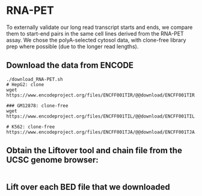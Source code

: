 # RNA-PET
To externally validate our long read transcript starts and ends, we compare them to start-end pairs in the same cell lines derived from the RNA-PET assay. We chose the polyA-selected cytosol data, with clone-free library prep where possible (due to the longer read lengths). 

## Download the data from ENCODE
```
./download_RNA-PET.sh
# HepG2: clone
wget https://www.encodeproject.org/files/ENCFF001TIR/@@download/ENCFF001TIR.bed.gz

### GM12878: clone-free
wget https://www.encodeproject.org/files/ENCFF001TIL/@@download/ENCFF001TIL.bed.gz

# K562: clone-free
https://www.encodeproject.org/files/ENCFF001TJA/@@download/ENCFF001TJA.bed.gz
```

## Obtain the Liftover tool and chain file from the UCSC genome browser:
```

```

## Lift over each BED file that we downloaded
```

```
